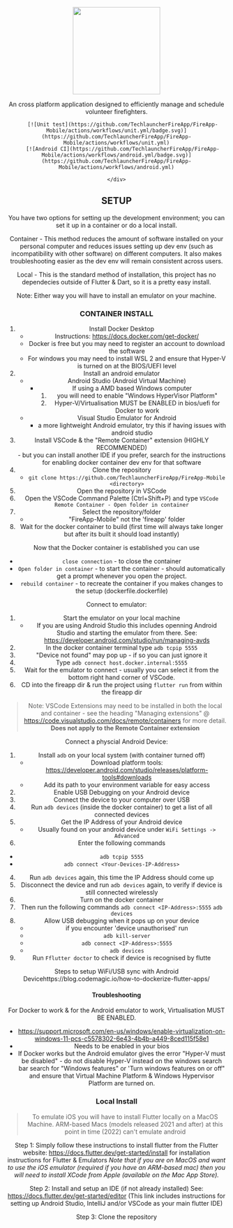 <p align="center">
    <a href="https://github.com/TechlauncherFireApp/mobile" rel="noopener">
        <img width=200px src="https://raw.githubusercontent.com/TechlauncherFireApp/mobile/main/app/src/main/assets/logo_gradient.svg" ></img>
    </a>
    <p align="center">
        An cross platform application designed to efficiently manage and schedule volunteer firefighters.
    </p>
    <div align="center">

        [![Unit test](https://github.com/TechlauncherFireApp/FireApp-Mobile/actions/workflows/unit.yml/badge.svg)](https://github.com/TechlauncherFireApp/FireApp-Mobile/actions/workflows/unit.yml)
        [![Android CI](https://github.com/TechlauncherFireApp/FireApp-Mobile/actions/workflows/android.yml/badge.svg)](https://github.com/TechlauncherFireApp/FireApp-Mobile/actions/workflows/android.yml)

    </div>
</p>

## SETUP

You have two options for setting up the development environment; you can set it up in a container or do a local install.

Container - This method reduces the amount of software installed on your personal computer and reduces issues setting up dev env (such as incompatibility with other software) on different computers. It also makes troubleshooting easier as the dev env will remain consistent across users. 

Local - This is the standard method of installation, this project has no dependecies outside of Flutter & Dart, so it is a pretty easy install.

Note: Either way you will have to install an emulator on your machine. 

### CONTAINER INSTALL
1. Install Docker Desktop
    * Instructions: https://docs.docker.com/get-docker/
    * Docker is free but you may need to register an account to download the software
    * For windows you may need to install WSL 2 and ensure that Hyper-V is turned on at the BIOS/UEFI level
2. Install an android emulator 
    * Android Studio (Android Virtual Machine)
        - If using a AMD based Windows computer 
            1. you will need to enable "Windows HyperVisor Platform"
            2. Hyper-V/Virtualisation MUST be ENABLED in bios/uefi for Docker to work
    * Visual Studio Emulator for Android
        - a more lightweight Android emulator, try this if having issues with android studio
3. Install VSCode & the "Remote Container" extension (HIGHLY RECOMMENDED)      
        - but you can install another IDE if you prefer, search for the instructions for enabling docker container dev env for that software
3. Clone the repository 
    - `git clone https://github.com/TechlauncherFireApp/FireApp-Mobile <directory>`
4. Open the repository in VSCode 
5. Open the VSCode Command Palette (Ctrl+Shift+P) and type `VSCode Remote Container - Open folder in container` 
6. Select the repository/folder 
    - "FireApp-Mobile" not the 'fireapp' folder
7. Wait for the docker container to build (first time will always take longer but after its built it should load instantly)

Now that the Docker container is established you can use 
   * `close connection` - to close the container
   * `Open folder in container` - to start the container - should automatically get a prompt whenever you open the project.
   * `rebuild container` - to recreate the container if you makes  changes to the setup (dockerfile.dockerfile)

Connect to emulator:
1. Start the emulator on your local machine
    * If you are using Android Studio this includes openning Android Studio and starting the emulator from there. See: https://developer.android.com/studio/run/managing-avds 
2. In the docker container terminal type `adb tcpip 5555`
3. "Device not found" may pop up - if so you can just ignore it
4. Type `adb connect host.docker.internal:5555`
5. Wait for the emulator to connect - usually you can select it from the bottom right hand corner of VSCode. 
6. CD into the fireapp dir & run the project using `flutter run` from within the fireapp dir 

> Note: VSCode Extensions may need to be installed in both the local and container - see the heading "Managing extensions" @ https://code.visualstudio.com/docs/remote/containers for more detail. 
> **Does not apply to the Remote Container extension**

Connect a physcial Android Device: 
1. Install `adb` on your local system (with container turned off) 
    - Download platform tools: https://developer.android.com/studio/releases/platform-tools#downloads 
    - Add its path to your environment variable for easy access
1. Enable USB Debugging on your Android device
2. Connect the device to your computer over USB
3. Run `adb devices` (inside the docker container) to get a list of all connected devices
4. Get the IP Address of your Android device 
   * Usually found on your android device under `WiFi Settings -> Advanced`
3. Enter the following commands
  *  `adb tcpip 5555`
  * `adb connect <Your-Devices-IP-Address>`
4. Run `adb devices` again, this time the IP Address should come up
5. Disconnect the device and run `adb devices` again, to verify if device is still connected wirelessly 
6. Turn on the docker container
7. Then run the following commands
 `adb connect <IP-Address>:5555`
 `adb devices`
8. Allow USB debugging when it pops up on your device
    - if you encounter 'device unauthorised' run
   * `adb kill-server`
   * `adb connect <IP-Address>:5555`
   * `adb devices`
9. Run `Fflutter doctor` to check if device is recognised by flutte

Steps to setup WiFi/USB sync with Android Devicehttps://blog.codemagic.io/how-to-dockerize-flutter-apps/

#### Troubleshooting
For Docker to work & for the Android emulator to work, Virtualisation MUST BE ENABLED. 
* https://support.microsoft.com/en-us/windows/enable-virtualization-on-windows-11-pcs-c5578302-6e43-4b4b-a449-8ced115f58e1 
* Needs to be enabled in your bios
* If Docker works but the Android emulator gives the error "Hyper-V must be disabled" - do not disable Hyper-V instead on the windows search bar search for "Windows features" or 'Turn windows features on or off" and ensure that Virtual Machine Platform & Windows Hypervisor Platform are turned on. 

### Local Install 
> To emulate iOS you will have to install Flutter locally on a MacOS Machine. 
> ARM-based Macs (models released 2021 and after) at this point in time (2022) can't emulate android

Step 1: 
Simply follow these instructions to install flutter from the Flutter website:
https://docs.flutter.dev/get-started/install for installation instructions for Flutter & Emulators
*Note that if you are on MacOS and want to use the iOS emulator (required if you have an ARM-based mac) then you will need to install XCode from Apple (available on the Mac App Store).*

Step 2: 
Install and setup an IDE (if not already installed)
See: https://docs.flutter.dev/get-started/editor 
(This link includes instructions for setting up Android Studio, IntelliJ and/or VSCode as your main flutter IDE)

Step 3:
Clone the repository



